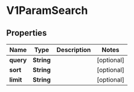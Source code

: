 

# V1ParamSearch

## Properties

Name | Type | Description | Notes
------------ | ------------- | ------------- | -------------
**query** | **String** |  |  [optional]
**sort** | **String** |  |  [optional]
**limit** | **String** |  |  [optional]



